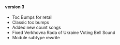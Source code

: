 #### version 3

- Toc Bumps for retail
- Classic toc bumps
- Added new count songs
- Fixed Verkhovna Rada of Ukraine Voting Bell Sound
- Module subtype rewrite
